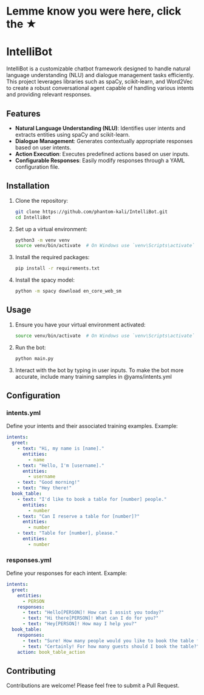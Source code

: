 # Lemme know you were here, click the ★

# IntelliBot

IntelliBot is a customizable chatbot framework designed to handle natural language understanding (NLU) and dialogue management tasks efficiently. This project leverages libraries such as spaCy, scikit-learn, and Word2Vec to create a robust conversational agent capable of handling various intents and providing relevant responses.

## Features

- **Natural Language Understanding (NLU)**: Identifies user intents and extracts entities using spaCy and scikit-learn.
- **Dialogue Management**: Generates contextually appropriate responses based on user intents.
- **Action Execution**: Executes predefined actions based on user inputs.
- **Configurable Responses**: Easily modify responses through a YAML configuration file.

## Installation

1. Clone the repository:
    ```bash
    git clone https://github.com/phantom-kali/IntelliBot.git
    cd IntelliBot
    ```

2. Set up a virtual environment:
    ```bash
    python3 -m venv venv
    source venv/bin/activate  # On Windows use `venv\Scripts\activate`
    ```

3. Install the required packages:
    ```bash
    pip install -r requirements.txt
    ```
4. Install the spacy model:
   ```bash
   python -m spacy download en_core_web_sm
   ```

## Usage

1. Ensure you have your virtual environment activated:
    ```bash
    source venv/bin/activate  # On Windows use `venv\Scripts\activate`
    ```

2. Run the bot:
    ```bash
    python main.py
    ```

3. Interact with the bot by typing in user inputs. To make the bot more accurate, include many training samples in @yams/intents.yml

## Configuration

### intents.yml

Define your intents and their associated training examples. Example:

```yaml
intents:
  greet:
    - text: "Hi, my name is [name]."
      entities:
        - name
    - text: "Hello, I'm [username]."
      entities:
        - username
    - text: "Good morning!"
    - text: "Hey there!"
  book_table:
    - text: "I'd like to book a table for [number] people."
      entities:
        - number
    - text: "Can I reserve a table for [number]?"
      entities:
        - number
    - text: "Table for [number], please."
      entities:
        - number
```

### responses.yml

Define your responses for each intent. Example:

```yaml
intents:
  greet:
    entities:
      - PERSON
    responses:
      - text: "Hello[PERSON]! How can I assist you today?"
      - text: "Hi there[PERSON]! What can I do for you?"
      - text: "Hey[PERSON]! How may I help you?"
  book_table:
    responses:
      - text: "Sure! How many people would you like to book the table for?"
      - text: "Certainly! For how many guests should I book the table?"
    action: book_table_action
```

## Contributing

Contributions are welcome! Please feel free to submit a Pull Request.
